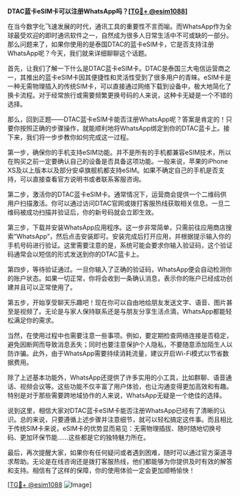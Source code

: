 **DTAC蓝卡eSIM卡可以注册WhatsApp吗？[[TG💪+ @esim1088](https://t.me/s/esim1088)]**

在当今数字化飞速发展的时代，通讯工具的重要性不言而喻。而WhatsApp作为全球最受欢迎的即时通讯软件之一，自然成为很多人日常生活中不可或缺的一部分。那么问题来了，如果你使用的是泰国DTAC的蓝卡eSIM卡，它是否支持注册WhatsApp呢？今天，我们就来详细聊聊这个话题。

首先，让我们了解一下什么是DTAC蓝卡eSIM卡。DTAC是泰国三大电信运营商之一，其推出的蓝卡eSIM卡因其便捷性和灵活性受到了很多用户的青睐。eSIM卡是一种无需物理插入的传统SIM卡，可以直接通过网络下载到设备中，极大地简化了换卡流程。对于经常旅行或需要频繁更换号码的人来说，这种卡无疑是一个不错的选择。

那么，回到正题——DTAC蓝卡eSIM卡能否注册WhatsApp呢？答案是肯定的！只要你按照正确的步骤操作，就能顺利地将WhatsApp绑定到你的DTAC蓝卡上。接下来，我们将一步步教你如何完成这一过程。

第一步，确保你的手机支持eSIM功能。并不是所有的手机都兼容eSIM技术，所以在购买之前一定要确认自己的设备是否具备这项功能。一般来说，苹果的iPhone XS及以上版本以及部分安卓旗舰机都支持eSIM。如果不确定自己的手机是否支持，可以直接查看官方说明书或者联系客服咨询。

第二步，激活你的DTAC蓝卡eSIM卡。通常情况下，运营商会提供一个二维码供用户扫描激活。你可以通过访问DTAC官网或拨打客服热线获取相关信息。一旦二维码被成功扫描并验证后，你的新号码就会立即生效。

第三步，下载并安装WhatsApp应用程序。这一步非常简单，只需前往应用商店搜索“WhatsApp”，然后点击安装即可。安装完成后打开应用，并根据提示输入你的手机号码进行验证。这里需要注意的是，系统可能会要求你输入验证码，这个验证码通常会以短信的形式发送到你的DTAC蓝卡上。

第四步，等待验证通过。一旦你输入了正确的验证码，WhatsApp便会自动检测你的账户状态。如果一切正常，你将会收到一条确认消息，表示你的账户已经成功创建并且可以正常使用了。

第五步，开始享受聊天乐趣吧！现在你可以自由地给朋友发送文字、语音、图片甚至是视频了。无论是与家人保持联系还是与朋友分享生活点滴，WhatsApp都能轻松满足你的需求。

当然，在使用过程中也需要注意一些事项。例如，要定期检查网络连接是否稳定，避免因断网而导致消息丢失；同时也要注意保护个人隐私，不要随意添加陌生人以防诈骗。此外，由于WhatsApp需要持续消耗流量，建议开启Wi-Fi模式以节省数据费用。

除了上述基本功能外，WhatsApp还提供了许多实用的小工具，比如群聊、语音通话、视频会议等。这些功能不仅丰富了用户体验，也让沟通变得更加高效和有趣。特别是对于那些需要跨地域协作的人来说，WhatsApp无疑是一个绝佳的选择。

说到这里，相信大家对DTAC蓝卡eSIM卡能否注册WhatsApp已经有了清晰的认识。总的来说，只要遵循上述步骤并注意细节，就可以轻松搞定这件事。而且相比于传统SIM卡来说，eSIM卡的优势显而易见：无需物理插拔、随时随地切换号码、更加环保节能……这些都是它的独特魅力所在。

最后，再次提醒大家，如果你有任何疑问或者遇到困难，随时可以通过官方渠道寻求帮助。无论是在线咨询还是拨打客服热线，他们都能够为你提供及时有效的解答和支持。相信有了这样的保障，你的使用体验一定会更加顺畅愉快！

[[TG💪+ @esim1088](https://t.me/s/esim1088) ![Image](https://i.postimg.cc/4NQfJmqS/Snipaste-2025-05-13-00-14-12.png)]